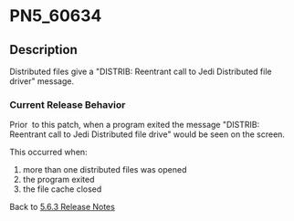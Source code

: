 # PN5_60634

<PageHeader />

## Description

Distributed files give a "DISTRIB: Reentrant call to Jedi Distributed file driver" message.

### Current Release Behavior

Prior  to this patch, when a program exited the message "DISTRIB: Reentrant call to Jedi Distributed file drive" would be seen on the screen.

This occurred when:

1. more than one distributed files was opened
2. the program exited
3. the file cache closed

Back to [5.6.3 Release Notes](./../README.md)

<PageFooter />
